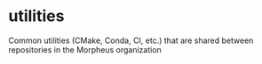 # utilities
Common utilities (CMake, Conda, CI, etc.) that are shared between repositories in the Morpheus organization
